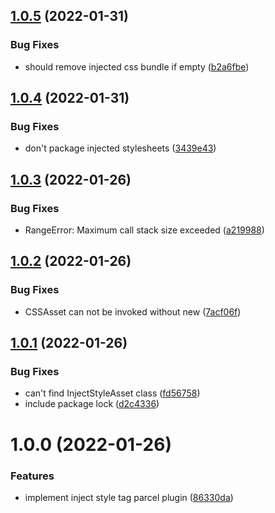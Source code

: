 ## [1.0.5](https://github.com/AndyOGo/parcel-plugin-inject-style-tag/compare/v1.0.4...v1.0.5) (2022-01-31)


### Bug Fixes

* should remove injected css bundle if empty ([b2a6fbe](https://github.com/AndyOGo/parcel-plugin-inject-style-tag/commit/b2a6fbeb67a08264c844a2af3db0ef85b33fa234))

## [1.0.4](https://github.com/AndyOGo/parcel-plugin-inject-style-tag/compare/v1.0.3...v1.0.4) (2022-01-31)


### Bug Fixes

* don't package injected stylesheets ([3439e43](https://github.com/AndyOGo/parcel-plugin-inject-style-tag/commit/3439e437fc41d3dad9f12edb99741b66baf9e801))

## [1.0.3](https://github.com/AndyOGo/parcel-plugin-inject-style-tag/compare/v1.0.2...v1.0.3) (2022-01-26)


### Bug Fixes

* RangeError: Maximum call stack size exceeded ([a219988](https://github.com/AndyOGo/parcel-plugin-inject-style-tag/commit/a2199880f6cffd8815cfeae4fe357eab91926542))

## [1.0.2](https://github.com/AndyOGo/parcel-plugin-inject-style-tag/compare/v1.0.1...v1.0.2) (2022-01-26)


### Bug Fixes

* CSSAsset can not be invoked without new ([7acf06f](https://github.com/AndyOGo/parcel-plugin-inject-style-tag/commit/7acf06f4531dd21a19a1a44e76532fffb631a098))

## [1.0.1](https://github.com/AndyOGo/parcel-plugin-inject-style-tag/compare/v1.0.0...v1.0.1) (2022-01-26)


### Bug Fixes

* can't find InjectStyleAsset class ([fd56758](https://github.com/AndyOGo/parcel-plugin-inject-style-tag/commit/fd567588e1c68f5262740556a0527a4273b4cda4))
* include package lock ([d2c4336](https://github.com/AndyOGo/parcel-plugin-inject-style-tag/commit/d2c4336eb6179b2a678a64c2e180f30b97931b91))

# 1.0.0 (2022-01-26)


### Features

* implement inject style tag parcel plugin ([86330da](https://github.com/AndyOGo/parcel-plugin-inject-style-tag/commit/86330da5350d3b55ea283db2bafdff8f755e23fc))
